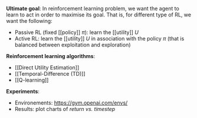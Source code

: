 **Ultimate goal**: In reinforcement learning problem, we want the agent to learn to act in order to maximise its goal. That is, for different type of RL, we want the following:
- Passive RL (fixed [[policy]] $\pi$): learn the [[utility]] $U$
- Active RL: learn the [[utility]] $U$ in association with the policy $\pi$ (that is balanced between exploitation and exploration)

**Reinforcement learning algorithms**:
- [[Direct Utility Estimation]]
- [[Temporal-Difference (TD)]]
- [[Q-learning]]

**Experiments**:
- Environements: https://gym.openai.com/envs/
- Results: plot charts of *return vs. timestep*